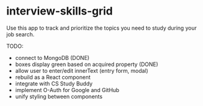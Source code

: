 # interview-skills-grid
Use this app to track and prioritize the topics you need to study during your job search.


TODO:

- connect to MongoDB (DONE)
- boxes display green based on acquired property (DONE)
- allow user to enter/edit innerText (entry form, modal)
- rebuild as a React component
- integrate with CS Study Buddy
- implement O-Auth for Google and GitHub
- unify styling between components